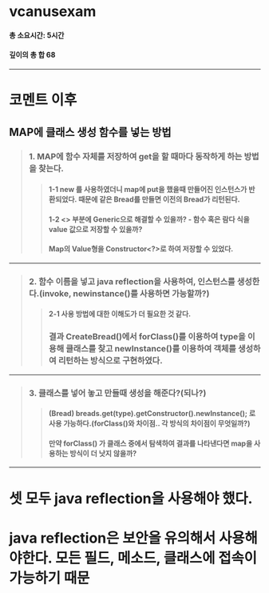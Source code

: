# vcanusexam
#### 총 소요시간: 5시간
#### 깊이의 총 합 68

---

# 코멘트 이후
## MAP에 클래스 생성 함수를 넣는 방법
> ### 1. MAP에 함수 자체를 저장하여 get을 할 때마다 동작하게 하는 방법을 찾는다.
>> #### 1-1 new 를 사용하였더니 map에 put을 했을때 만들어진 인스턴스가 반환되었다. 때문에 같은 Bread를 만들면 이전의 Bread가 리턴된다.
>> #### 1-2 <> 부분에 Generic으로 해결할 수 있을까? - 함수 혹은 람다 식을 value 값으로 저장할 수 있을까?
>> #### Map의 Value형을 Constructor<?>로 하여 저장할 수 있었다.

---

> ### 2. 함수 이름을 넣고 java reflection을 사용하여, 인스턴스를 생성한다.(invoke, newinstance()를 사용하면 가능할까?)
>> #### 2-1 사용 방법에 대한 이해도가 더 필요한 것 같다.
>> ### 결과 CreateBread()에서 forClass()를 이용하여 type을 이용해 클래스를 찾고 newInstance()를 이용하여 객체를 생성하여 리턴하는 방식으로 구현하였다.

---

> ### 3. 클래스를 넣어 놓고 만들때 생성을 해준다?(되나?)
>> #### (Bread) breads.get(type).getConstructor().newInstance(); 로 사용 가능하다.(forClass()와 차이점.. 각 방식의 차이점이 무엇일까?)
>> #### 만약 forClass() 가 클래스 중에서 탐색하여 결과를 나타낸다면 map을 사용하는 방식이 더 낫지 않을까?

---
# 셋 모두 java reflection을 사용해야 했다.
# java reflection은 보안을 유의해서 사용해야한다. 모든 필드, 메소드, 클래스에 접속이 가능하기 때문
